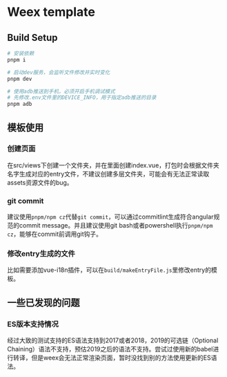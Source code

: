 #  Weex template

## Build Setup

```bash
# 安装依赖
pnpm i

# 启动dev服务，会监听文件修改并实时变化
pnpm dev

# 使用adb推送到手机，必须开启手机调试模式
# 先修改.env文件里的DEVICE_INFO，用于指定adb推送的目录
pnpm adb
```

## 模板使用
### 创建页面
在src/views下创建一个文件夹，并在里面创建index.vue，打包时会根据文件夹名字生成对应的entry文件，不建议创建多层文件夹，可能会有无法正常读取assets资源文件的bug。

### git commit
建议使用`pnpm/npm cz`代替`git commit`，可以通过commitlint生成符合angular规范的commit message。并且建议使用git bash或者powershell执行`pnpm/npm cz`，能够在commit前调用git钩子。

### 修改entry生成的文件
比如需要添加vue-i18n插件，可以在`build/makeEntryFile.js`里修改entry的模板。

## 一些已发现的问题
### ES版本支持情况
经过大致的测试支持的ES语法支持到2017或者2018，2019的可选链（Optional Chaining）语法不支持，预估2019之后的语法不支持。尝试过使用新的babel进行转译，但是weex会无法正常渲染页面，暂时没找到别的方法使用更新的ES语法。
